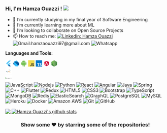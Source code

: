 ### Hi, I'm Hamza Ouazzi ! <img src="https://raw.githubusercontent.com/aemmadi/aemmadi/master/wave.gif" width="30px">



- 🔭 I’m currently studying in my final year of Software Engineering
- 🌱 I’m currently learning more about ML
- 👯 I’m looking to collaborate on Open Source Projects
- 📫 How to reach me:
[![Linkedin: Hamza Ouazzi](https://img.shields.io/badge/-hamzaouazzi-blue?style=flat-square&logo=Linkedin&logoColor=white&link=https://www.linkedin.com/in/hamza-ouazzi-68b806172/)](https://www.linkedin.com/in/hamza-ouazzi-68b806172/)
![Gmail:hamzaouazzi97@gmail.com](https://img.shields.io/badge/-hamzaouazzi97@gmail.com-D14836?&style=flat-square&logo=gmail&logoColor=white)
![Whatsapp](https://img.shields.io/badge/-+212648125056-25D366?&style=flat-square&logo=whatsapp&logoColor=white)

**Languages and Tools:**  

<code><img height="20" src="https://raw.githubusercontent.com/github/explore/80688e429a7d4ef2fca1e82350fe8e3517d3494d/topics/flutter/flutter.png"></code>
<code><img height="20" src="https://raw.githubusercontent.com/github/explore/80688e429a7d4ef2fca1e82350fe8e3517d3494d/topics/dart/dart.png"></code>
<code><img height="20" src="https://raw.githubusercontent.com/github/explore/80688e429a7d4ef2fca1e82350fe8e3517d3494d/topics/android/android.png"></code>
<code><img height="20" src="https://raw.githubusercontent.com/github/explore/80688e429a7d4ef2fca1e82350fe8e3517d3494d/topics/javascript/javascript.png"></code>
<code><img height="20" src="https://raw.githubusercontent.com/github/explore/80688e429a7d4ef2fca1e82350fe8e3517d3494d/topics/typescript/typescript.png"></code>
<code><img height="20" src="https://raw.githubusercontent.com/github/explore/80688e429a7d4ef2fca1e82350fe8e3517d3494d/topics/angular/angular.png"></code>
<code><img height="20" src="https://raw.githubusercontent.com/github/explore/80688e429a7d4ef2fca1e82350fe8e3517d3494d/topics/nodejs/nodejs.png"></code>    
<code><img height="20" src="https://raw.githubusercontent.com/github/explore/80688e429a7d4ef2fca1e82350fe8e3517d3494d/topics/mysql/mysql.png"></code>  
<code><img height="20" src="https://raw.githubusercontent.com/github/explore/80688e429a7d4ef2fca1e82350fe8e3517d3494d/topics/mongodb/mongodb.png"></code>  
![JavaScript](https://img.shields.io/badge/-JavaScript-black?style=flat-square&logo=javascript)
![Nodejs](https://img.shields.io/badge/-Nodejs-black?style=flat-square&logo=Node.js)
![Python](https://img.shields.io/badge/-Python-black?style=flat-square&logo=Python)
![React](https://img.shields.io/badge/-React-black?style=flat-square&logo=react)
![Angular](https://img.shields.io/badge/-angular-red?style=flat-square&logo=angular)
![Java](https://img.shields.io/badge/-java-E34A86?style=flat-square&logo=java)
![Spring](https://img.shields.io/badge/-spring-green?style=flat-square&logo=spring)
![C++](https://img.shields.io/badge/-C++-00599C?style=flat-square&logo=c)
![Flutter](https://img.shields.io/badge/-flutter-blue?style=flat-square&logo=flutter)
![Redux](https://img.shields.io/badge/-redux-purple?style=flat-square&logo=redux)
![HTML5](https://img.shields.io/badge/-HTML5-E34F26?style=flat-square&logo=html5&logoColor=white)
![CSS3](https://img.shields.io/badge/-CSS3-1572B6?style=flat-square&logo=css3)
![Bootstrap](https://img.shields.io/badge/-Bootstrap-563D7C?style=flat-square&logo=bootstrap)
![TypeScript](https://img.shields.io/badge/-TypeScript-007ACC?style=flat-square&logo=typescript)
![MongoDB](https://img.shields.io/badge/-MongoDB-black?style=flat-square&logo=mongodb)
![Redis](https://img.shields.io/badge/-Redis-black?style=flat-square&logo=Redis)
![ElasticSearch](https://img.shields.io/badge/-ElasticSearch-005571?style=flat-square&logo=elasticsearch)
![GraphQL](https://img.shields.io/badge/-GraphQL-E10098?style=flat-square&logo=graphql)
![PostgreSQL](https://img.shields.io/badge/-PostgreSQL-336791?style=flat-square&logo=postgresql)
![MySQL](https://img.shields.io/badge/-MySQL-black?style=flat-square&logo=mysql)
![Heroku](https://img.shields.io/badge/-Heroku-430098?style=flat-square&logo=heroku)
![Docker](https://img.shields.io/badge/-Docker-black?style=flat-square&logo=docker)
![Amazon AWS](https://img.shields.io/badge/Amazon%20AWS-232F3E?style=flat-square&logo=amazon-aws)
![Git](https://img.shields.io/badge/-Git-black?style=flat-square&logo=git)
![GitHub](https://img.shields.io/badge/-GitHub-181717?style=flat-square&logo=github)



<a href="https://github.com/hamzaouazzi">
  <img align="center" src="https://github-readme-stats.vercel.app/api/top-langs/?username=hamzaouazzi&theme=light&hide_langs_below=1" />
</a>
<a href="https://github.com/hamzaouazzi">
 <img align="center" src="https://github-readme-stats.vercel.app/api?username=hamzaouazzi&show_icons=true&theme=light&line_height=27" alt="Hamza Ouazzi's github stats"/>
</a>


<div align="center">

### Show some ❤️ by starring some of the repositories!

</div>


